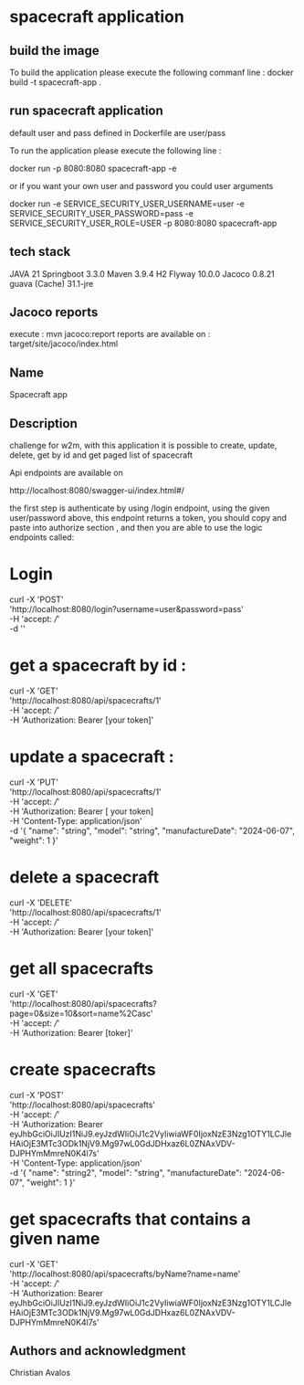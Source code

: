 # spacecraft application


## build the image

To build the application please execute the following commanf line :
docker build -t spacecraft-app .

## run spacecraft application

default user and pass defined in Dockerfile are user/pass

To run the application please execute the following line :

docker run -p 8080:8080 spacecraft-app -e

or if you want your own user and password you could user arguments

docker run -e SERVICE_SECURITY_USER_USERNAME=user -e SERVICE_SECURITY_USER_PASSWORD=pass -e SERVICE_SECURITY_USER_ROLE=USER -p 8080:8080 spacecraft-app

## tech stack

JAVA 21
Springboot 3.3.0
Maven 3.9.4
H2
Flyway 10.0.0
Jacoco 0.8.21
guava (Cache) 31.1-jre 

## Jacoco reports

execute :
mvn jacoco:report
reports are available on :
target/site/jacoco/index.html

## Name

Spacecraft app

## Description

challenge for w2m, with this application it is possible to create, update, delete, get by id and get paged list of spacecraft

Api endpoints are available on

http://localhost:8080/swagger-ui/index.html#/

the first step is authenticate by using /login endpoint, using the given user/password above, this endpoint returns a token, 
you should copy and paste into authorize section , and then you are able to use the logic endpoints called:

# Login

curl -X 'POST' \
'http://localhost:8080/login?username=user&password=pass' \
-H 'accept: */*' \
-d ''


# get a spacecraft by id :

curl -X 'GET' \
'http://localhost:8080/api/spacecrafts/1' \
-H 'accept: */*' \
-H 'Authorization: Bearer [your token]'

# update a spacecraft :

curl -X 'PUT' \
'http://localhost:8080/api/spacecrafts/1' \
-H 'accept: */*' \
-H 'Authorization: Bearer [ your token] \
-H 'Content-Type: application/json' \
-d '{
"name": "string",
"model": "string",
"manufactureDate": "2024-06-07",
"weight": 1
}'

# delete a spacecraft
curl -X 'DELETE' \
'http://localhost:8080/api/spacecrafts/1' \
-H 'accept: */*' \
-H 'Authorization: Bearer [your token]'

# get all spacecrafts

curl -X 'GET' \
'http://localhost:8080/api/spacecrafts?page=0&size=10&sort=name%2Casc' \
-H 'accept: */*' \
-H 'Authorization: Bearer [toker]'

# create spacecrafts
curl -X 'POST' \
'http://localhost:8080/api/spacecrafts' \
-H 'accept: */*' \
-H 'Authorization: Bearer eyJhbGciOiJIUzI1NiJ9.eyJzdWIiOiJ1c2VyIiwiaWF0IjoxNzE3Nzg1OTY1LCJleHAiOjE3MTc3ODk1NjV9.Mg97wL0GdJDHxaz6L0ZNAxVDV-DJPHYmMmreN0K4l7s' \
-H 'Content-Type: application/json' \
-d '{
"name": "string2",
"model": "string",
"manufactureDate": "2024-06-07",
"weight": 1
}'

# get spacecrafts that contains a given name
curl -X 'GET' \
'http://localhost:8080/api/spacecrafts/byName?name=name' \
-H 'accept: */*' \
-H 'Authorization: Bearer eyJhbGciOiJIUzI1NiJ9.eyJzdWIiOiJ1c2VyIiwiaWF0IjoxNzE3Nzg1OTY1LCJleHAiOjE3MTc3ODk1NjV9.Mg97wL0GdJDHxaz6L0ZNAxVDV-DJPHYmMmreN0K4l7s'

## Authors and acknowledgment
Christian Avalos
